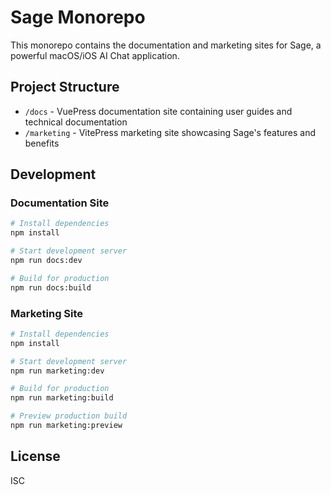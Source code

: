 # Sage Monorepo

This monorepo contains the documentation and marketing sites for Sage, a powerful macOS/iOS AI Chat application.

## Project Structure

- `/docs` - VuePress documentation site containing user guides and technical documentation
- `/marketing` - VitePress marketing site showcasing Sage's features and benefits

## Development

### Documentation Site

```bash
# Install dependencies
npm install

# Start development server
npm run docs:dev

# Build for production
npm run docs:build
```

### Marketing Site

```bash
# Install dependencies
npm install

# Start development server
npm run marketing:dev

# Build for production
npm run marketing:build

# Preview production build
npm run marketing:preview
```

## License

ISC
